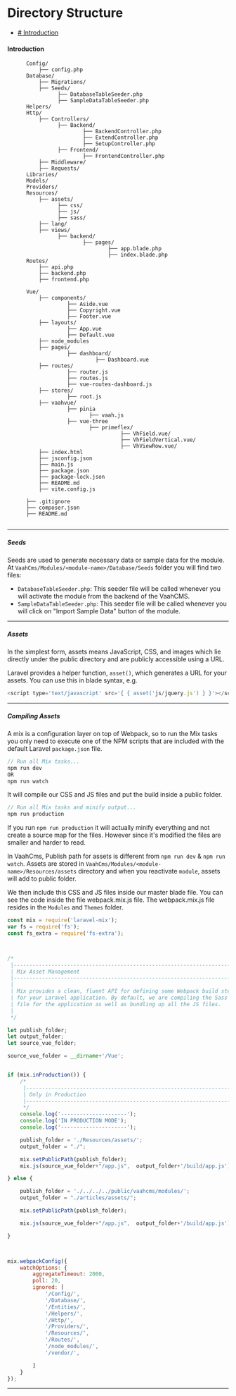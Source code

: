 # Directory Structure

- [# Introduction](#introduction)



#### Introduction

```
      Config/
          ├── config.php
      Database/
          ├── Migrations/
          ├── Seeds/
                ├── DatabaseTableSeeder.php
                ├── SampleDataTableSeeder.php
      Helpers/
      Http/
          ├── Controllers/
                ├── Backend/
                        ├── BackendController.php
                        ├── ExtendController.php
                        ├── SetupController.php
                ├── Frontend/
                        ├── FrontendController.php
          ├── Middleware/    
          ├── Requests/
      Libraries/
      Models/
      Providers/
      Resources/
          ├── assets/
                ├── css/
                ├── js/
                ├── sass/
          ├── lang/
          ├── views/
                ├── backend/
                        ├── pages/
                                ├── app.blade.php
                                ├── index.blade.php            
      Routes/
          ├── api.php
          ├── backend.php
          ├── frontend.php 
          
      Vue/
          ├── components/
                   ├── Aside.vue
                   ├── Copyright.vue
                   ├── Footer.vue
          ├── layouts/
                   ├── App.vue
                   ├── Default.vue    
          ├── node_modules   
          ├── pages/
                   ├── dashboard/
                            ├── Dashboard.vue
          ├── routes/  
                   ├── router.js
                   ├── routes.js
                   ├── vue-routes-dashboard.js 
          ├── stores/
                   ├── root.js
          ├── vaahvue/
                   ├── pinia
                          ├── vaah.js
                   ├── vue-three
                          ├── primeflex/
                                    ├── VhField.vue/
                                    ├── VhFieldVertical.vue/
                                    ├── VhViewRow.vue/
          ├── index.html
          ├── jsconfig.json
          ├── main.js
          ├── package.json
          ├── package-lock.json
          ├── README.md
          ├── vite.config.js
      
      ├── .gitignore
      ├── composer.json
      ├── README.md
     
```

------

##### Seeds

Seeds are used to generate necessary data or sample data for the module. At `VaahCms/Modules/<module-name>/Database/Seeds` folder you will find two files:

- `DatabaseTableSeeder.php`: This seeder file will be called whenever you will activate the module from the backend of the VaahCMS.
- `SampleDataTableSeeder.php`: This seeder file will be called whenever you will click on "Import Sample Data" button of the module.

------



##### Assets

In the simplest form, assets means JavaScript, CSS, and images which lie directly under the public directory and are publicly accessible using a URL.

Laravel provides a helper function, `asset()`, which generates a URL for your assets. You can use this in blade syntax, e.g.

```js
<script type='text/javascript' src='{ { asset('js/jquery.js') } }'></script>
```



------



##### Compiling Assets

A mix is a configuration layer on top of Webpack, so to run the Mix tasks you only need to execute one of the NPM scripts that are included with the default Laravel `package.json` file.

```js
// Run all Mix tasks...
npm run dev
OR
npm run watch
```

It will compile our CSS and JS files and put the build inside a public folder.

```js
// Run all Mix tasks and minify output...
npm run production
```

If you run `npm run production` it will actually minify everything and not create a source map for the files. However since it's modified the files are smaller and harder to read.

In VaahCms, Publish path for assets is different from `npm run dev` & `npm run watch`. Assets are stored in `VaahCms/Modules/<module-name>/Resources/assets` directory and when you reactivate `module`, assets will add to public folder.

We then include this CSS and JS files inside our master blade file. You can see the code inside the file webpack.mix.js file. The webpack.mix.js file resides in the `Modules` and `Themes` folder.

```js
const mix = require('laravel-mix');
var fs = require('fs');
const fs_extra = require('fs-extra');



/*
 |--------------------------------------------------------------------------
 | Mix Asset Management
 |--------------------------------------------------------------------------
 |
 | Mix provides a clean, fluent API for defining some Webpack build steps
 | for your Laravel application. By default, we are compiling the Sass
 | file for the application as well as bundling up all the JS files.
 |
 */

let publish_folder;
let output_folder;
let source_vue_folder;

source_vue_folder = __dirname+'/Vue';


if (mix.inProduction()) {
    /*
     |--------------------------------------------------------------------------
     | Only in Production
     |--------------------------------------------------------------------------
     */
    console.log('---------------------');
    console.log('IN PRODUCTION MODE');
    console.log('---------------------');

    publish_folder = './Resources/assets/';
    output_folder = "./";

    mix.setPublicPath(publish_folder);
    mix.js(source_vue_folder+"/app.js",  output_folder+'/build/app.js').vue();

} else {

    publish_folder = './../../../public/vaahcms/modules/';
    output_folder = "./articles/assets/";

    mix.setPublicPath(publish_folder);

    mix.js(source_vue_folder+"/app.js",  output_folder+'/build/app.js').vue();

}



mix.webpackConfig({
    watchOptions: {
        aggregateTimeout: 2000,
        poll: 20,
        ignored: [
            '/Config/',
            '/Database/',
            '/Entities/',
            '/Helpers/',
            '/Http/',
            '/Providers/',
            '/Resources/',
            '/Routes/',
            '/node_modules/',
            '/vendor/',

        ]
    }
});
```



------

